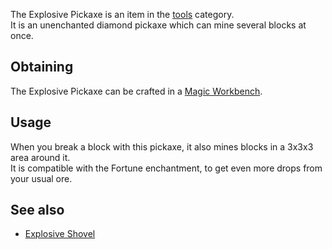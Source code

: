 The Explosive Pickaxe is an item in the [tools](https://github.com/Slimefun/Slimefun4/wiki/Tools) category.<br> It is an unenchanted diamond pickaxe which can mine several blocks at once.

## Obtaining
The Explosive Pickaxe can be crafted in a [Magic Workbench](https://github.com/Slimefun/Slimefun4/wiki/Magic-Workbench).

## Usage
When you break a block with this pickaxe, it also mines blocks in a 3x3x3 area around it.<br> It is compatible with the Fortune enchantment, to get even more drops from your usual ore.

## See also
* [Explosive Shovel](https://github.com/Slimefun/Slimefun4/wiki/Explosive-Shovel)
